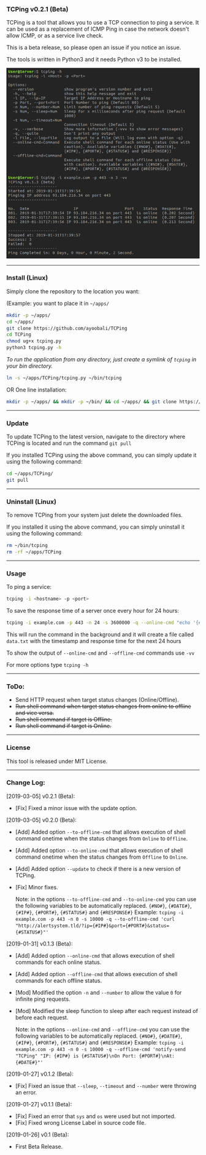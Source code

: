 ### TCPing v0.2.1 (Beta)
TCPing is a tool that allows you to use a TCP connection to ping a service. It can be used as a replacement of ICMP Ping in case the network doesn't allow ICMP, or as a service live check.

This is a beta release, so please open an issue if you notice an issue.

The tools is written in Python3 and it needs Python v3 to be installed.

![TCPing](.img/TCPing.png)

-------
### Install (Linux)
Simply clone the repository to the location you want:

(Example: you want to place it in `~/apps/`

```Bash
mkdir -p ~/apps/
cd ~/apps/
git clone https://github.com/ayoobali/TCPing
cd TCPing
chmod ug+x tcping.py
python3 tcping.py -h
```

*To run the application from any directory, just create a symlink of `tcping` in your bin directory.*

```Bash
ln -s ~/apps/TCPing/tcping.py ~/bin/tcping
```


OR One line installation:

```bash
mkdir -p ~/apps/ && mkdir -p ~/bin/ && cd ~/apps/ && git clone https://github.com/ayoobali/TCPing && cd TCPing && chmod gu+x tcping.py && ln -s ~/apps/TCPing/tcping.py ~/bin/tcping
```

-------
### Update

To update TCPing to the latest version, navigate to the directory where TCPing is located and run the command `git pull`

If you installed TCPing using the above command, you can simply update it using the following command:
```Bash
cd ~/apps/TCPing/
git pull
```


-------
### Uninstall (Linux)

To remove TCPing from your system just delete the downloaded files.

If you installed it using the above command, you can simply uninstall it using the following command:
```Bash
rm ~/bin/tcping
rm -rf ~/apps/TCPing
```


-------
### Usage
To ping a service:
```Bash
tcping -i <hostname> -p <port>
```

To save the response time of a server once every hour for 24 hours:
```Bash
tcping -i example.com -p 443 -n 24 -s 3600000 -q --online-cmd "echo '{#DATE#},{#RESPONSE#}' >> data.csv" &
```
This will run the command in the background and it will create a file called `data.txt` with the timestamp and response time for the next 24 hours

To show the output of `--online-cmd` and `--offline-cmd` commands use `-vv`

For more options type `tcping -h`


-------
### ToDo:

 - Send HTTP request when target status changes (Online/Offline).
 - ~~Run shell command when target status changes from online to offline and vice versa.~~
 - ~~Run shell command if target is Offline.~~
 - ~~Run shell command if target is Online.~~ 


-------
### License

This tool is released under MIT License.


-------
### Change Log:

[2019-03-05] v0.2.1 (Beta):
 - [Fix] Fixed a minor issue with the update option.

[2019-03-05] v0.2.0 (Beta):
 - [Add] Added option `--to-offline-cmd` that allows execution of shell command onetime when the status changes from `Online` to `Offline`.
 - [Add] Added option `--to-online-cmd` that allows execution of shell command onetime when the status changes from `Offline` to `Online`.
 - [Add] Added option `--update` to check if there is a new version of TCPing.
 - [Fix] Minor fixes.

   Note: in the options `--to-offline-cmd` and `--to-online-cmd` you can use the following variables to be automatically replaced.
        `{#NO#}`, `{#DATE#}`, `{#IP#}`, `{#PORT#}`, `{#STATUS#}` and `{#RESPONSE#}`
        Example: `tcping -i example.com -p 443 -n 0 -s 10000 -q --to-offline-cmd 'curl "http://alertsystem.tld/?ip={#IP#}&port={#PORT#}&status={#STATUS#}"'`

[2019-01-31] v0.1.3 (Beta):
 - [Add] Added option `--online-cmd` that allows execution of shell commands for each online status.
 - [Add] Added option `--offline-cmd` that allows execution of shell commands for each offline status.
 - [Mod] Modified the option `-n` and `--number` to allow the value `0` for infinite ping requests.
 - [Mod] Modified the sleep function to sleep after each request instead of before each request.

   Note: in the options `--online-cmd` and `--offline-cmd` you can use the following variables to be automatically replaced.
        `{#NO#}`, `{#DATE#}`, `{#IP#}`, `{#PORT#}`, `{#STATUS#}` and `{#RESPONSE#}`
        Example: `tcping -i example.com -p 443 -n 0 -s 10000 -q --offline-cmd 'notify-send "TCPing" "IP: {#IP#} is {#STATUS#}\nOn Port: {#PORT#}\nAt: {#DATE#}"'`

[2019-01-27] v0.1.2 (Beta):
 - [Fix] Fixed an issue that `--sleep`, `--timeout` and `--number` were throwing an error.
 
[2019-01-27] v0.1.1 (Beta):
 - [Fix] Fixed an error that `sys` and `os` were used but not imported.
 - [Fix] Fixed wrong License Label in source code file.

[2019-01-26] v0.1 (Beta):
 - First Beta Release.

